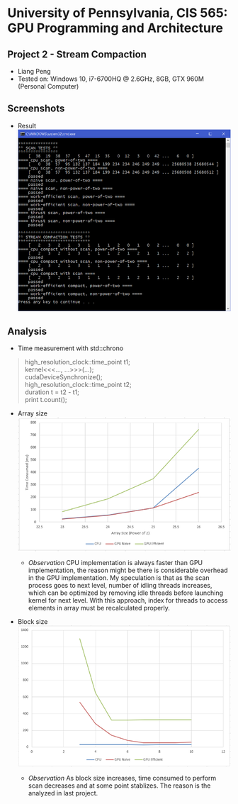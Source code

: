 # University of Pennsylvania, CIS 565: GPU Programming and Architecture
## Project 2 - Stream Compaction
* Liang Peng
* Tested on: Windows 10, i7-6700HQ @ 2.6GHz, 8GB, GTX 960M (Personal Computer)

## Screenshots
* Result
<br><img src="img/Capture1.PNG" width="500"></img>

## Analysis
* Time measurement with std::chrono
<blockquote>
high_resolution_clock::time_point t1;<br>
kernel<<<..., ...>>>(...);<br>
cudaDeviceSynchronize();<br>
high_resolution_clock::time_point t2;<br>
duration t = t2 - t1;<br>
print t.count();<br>
</blockquote>

* Array size
<br><img src="img/Capture2.PNG" width="500"></img>
  * _Observation_ CPU implementation is always faster than GPU implementation, the reason might be there is considerable overhead in the GPU implementation. My speculation is that as the scan process goes to next level, number of idling threads increases, which can be optimized by removing idle threads before launching kernel for next level. With this approach, index for threads to access elements in array must be recalculated properly.
  
* Block size 
<br><img src="img/Capture3.PNG" width="500"></img>
  * _Observation_ As block size increases, time consumed to perform scan decreases and at some point stablizes. The reason is the analyzed in last project.
